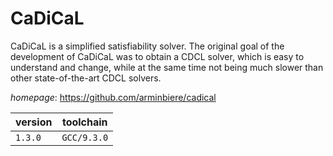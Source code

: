 # CaDiCaL

CaDiCaL is a simplified satisfiability solver. The original goal of the development of CaDiCaL was to obtain a CDCL solver, which is easy to understand and change, while at the same time not being much slower than other state-of-the-art CDCL solvers.

*homepage*: <https://github.com/arminbiere/cadical>

version | toolchain
--------|----------
``1.3.0`` | ``GCC/9.3.0``
